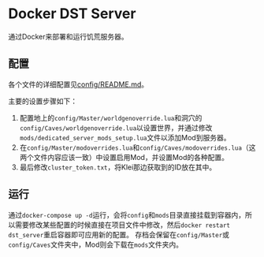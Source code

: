 # Docker DST Server

通过Docker来部署和运行饥荒服务器。

## 配置

各个文件的详细配置见[config/README.md](https://github.com/AcherStyx/Docker-Dont-Starve-Together-Server/blob/master/config/README.md)。

主要的设置步骤如下：
1. 配置地上的`config/Master/worldgenoverride.lua`和洞穴的`config/Caves/worldgenoverride.lua`以设置世界，并通过修改`mods/dedicated_server_mods_setup.lua`文件以添加Mod到服务器。
2. 在`config/Master/modoverrides.lua`和`config/Caves/modoverrides.lua`（这两个文件内容应该一致）中设置启用Mod，并设置Mod的各种配置。
3. 最后修改`cluster_token.txt`，将Klei那边获取到的ID放在其中。

## 运行

通过`docker-compose up -d`运行，会将`config`和`mods`目录直接挂载到容器内，所以需要修改某些配置的时候直接在项目文件中修改，然后`docker restart dst_server`重启容器即可应用新的配置。
存档会保留在`config/Master`或`config/Caves`文件夹中，Mod则会下载在`mods`文件夹内。
